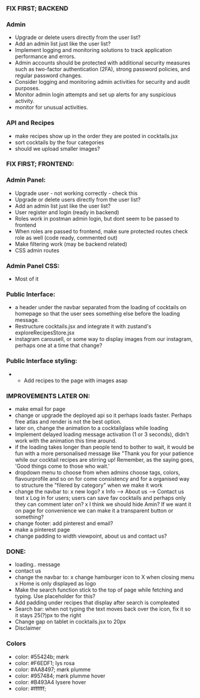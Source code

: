 ### FIX FIRST; BACKEND
### Admin
- Upgrade or delete users directly from the user list?
- Add an admin list just like the user list?
- Implement logging and monitoring solutions to track application performance and errors.
- Admin accounts should be protected with additional security measures such as two-factor authentication (2FA), strong password policies, and regular password changes.
- Consider logging and monitoring admin activities for security and audit purposes.
- Monitor admin login attempts and set up alerts for any suspicious activity.
- monitor for unusual activities.

### API and Recipes
- make recipes show up in the order they are posted in cocktails.jsx
- sort cocktails by the four categories
- should we upload smaller images?


### FIX FIRST; FRONTEND: 
### Admin Panel: 
- Upgrade user - not working correctly - check this
- Upgrade or delete users directly from the user list?
- Add an admin list just like the user list?
- User register and login (ready in backend)
- Roles work in postman admin login, but dont seem to be passed to frontend
- When roles are passed to frontend, make sure protected routes check role as well (code ready, commented out)
- Make filtering work (may be backend related)
- CSS admin routes

### Admin Panel CSS:
- Most of it 

### Public Interface:
- a header under the navbar separated from the loading of cocktails on homepage so that the user sees something else before the loading message. 
- Restructure cocktails.jsx and integrate it with zustand's exploreRecipesStore.jsx
- instagram carousell, or some way to display images from our instagram, perhaps one at a time that change?

### Public Interface styling:
- -  Add recipes to the page with images asap  




### IMPROVEMENTS LATER ON:
- make email for page
- change or upgrade the deployed api so it perhaps loads faster. Perhaps free atlas and render is not the best option. 
- later on, change the animation to a cocktailglass while loading
- Implement delayed loading message activation (1 or 3 seconds), didn't work with the animation this time around.
- if the loading takes longer than people tend to bother to wait, it would be fun with a more personalised message like "Thank you for your patience while our cocktail recipes are stirring up! Remember, as the saying goes, 'Good things come to those who wait.'
- dropdown menu to choose from when admins choose tags, colors, flavourprofile and so on for come consistency and for a organised way to structure the "filered by category" when we make it work
- change the navbar to:
x new logo?
x Info --> About us 
       --> Contact us text
x Log in for users; users can save fav cocktails and perhaps only they can comment later on? 
x I think we should hide Amin? If we want it on page for convenience we can make it a transparent button or something?
- change footer: add pinterest and email?
- make a pinterest page
- change padding to width viewpoint, about us and contact us?

### DONE:
- loading.. message 
- contact us
- change the navbar to:
x change hamburger icon to X when closing menu
x Home is only displayed as logo
- Make the search function stick to the top of page while fetching and typing. Use placeholder for this?
- Add padding under recipes that display after search is compleated
- Search bar: when not typing the text moves back over the icon, fix it so it stays 25(?)px to the right
- Change gap on tablet in cocktails.jsx to 20px
- Disclaimer

### Colors

 - color: #55424b; mørk
 - color: #F6EDF1; lys rosa
 - color: #AA8497; mørk plumme
 - color: #957484; mørk plumme hover
 - color: #B493A4 lysere hover
 - color: #ffffff;


